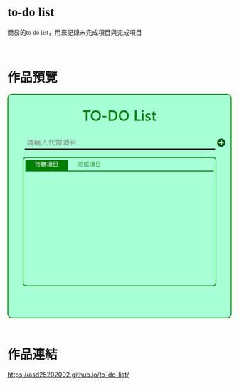 <h1><font face="標楷體">to-do list</font></h1>
<font face="微軟正黑體">簡易的to-do list，用來記錄未完成項目與完成項目</font>

&emsp;
&emsp;
<h1><font face="標楷體">作品預覽</font></h1>
<img src="https://github.com/asd25202002/to-do-list/blob/main/show.png">
&emsp;
&emsp;
<h1><font face="標楷體">作品連結</font></h1>
<a href="https://asd25202002.github.io/to-do-list/">https://asd25202002.github.io/to-do-list/</a>